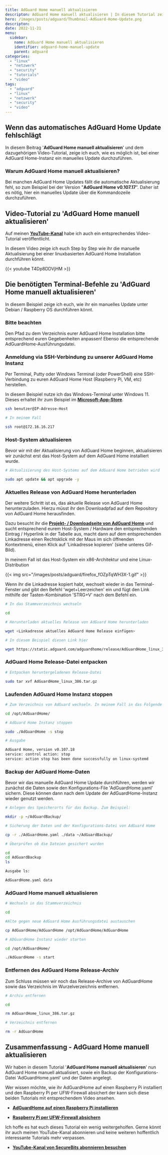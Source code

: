 ```yaml
---
title: AdGuard Home manuell aktualisieren
descripton: AdGuard Home manuell aktualisieren | In diesem Tutorial zeige ich euch, wie ihr AdGuard Home manuell aktualisieren könnt.
hero: /images/posts/adguard/Thumbnail-AdGuard-Home-Update.png
descripton: 
date: 2022-11-21
menu:
  sidebar:
    name: AdGuard Home manuell aktualisieren
    identifier: adguard-home-manuel-update
    parent: adguard
categories: 
  - "linux"
  - "netzwerk"
  - "security"
  - "tutorials"
  - "video"
tags: 
  - "adguard"
  - "linux"
  - "netzwerk"
  - "security"
  - "video"
---
```


## Wenn das automatisches AdGuard Home Update fehlschlägt

In diesem Beitrag '**AdGuard Home manuell aktualisieren**' und dem dazugehörigen Video-Tutorial, zeige ich euch, wie es möglich ist, bei einer AdGuard Home-Instanz ein manuelles Update durchzuführen.

### Warum AdGuard Home manuell aktualisieren?

Bei manchen AdGuard Home Updates fällt die automatische Aktualisierung fehl, so zum Beispiel bei der Version "**AdGuard Home v0.107.17**". Daher ist es nötig, hier ein manuelles Update über die Kommandozeile durchzuführen.

## Video-Tutorial zu 'AdGuard Home manuell aktualisieren'

Auf meinen [**YouTube-Kanal**](https://www.youtube.com/@secure_bits) habe ich auch ein entsprechendes Video-Tutorial veröffentlicht.

In diesem Video zeige ich euch Step by Step wie ihr die manuelle Aktualisierung bei einer linuxbasierten AdGuard Home Installation durchführen könnt.

{{< youtube T4Dp8DDVjHM >}}

## Die benötigten Terminal-Befehle zu 'AdGuard Home manuell aktualisieren'

In diesem Beispiel zeige ich euch, wie ihr ein manuelles Update unter Debian / Raspberry OS durchführen könnt.

### Bitte beachten

Den Pfad zu dem Verzeichnis eurer AdGuard Home Installation bitte entsprechend euren Gegebenheiten anpassen! Ebenso die entsprechende AdGuardHome-Ausführungsdatei.

### Anmeldung via SSH-Verbindung zu unserer AdGuard Home Instanz

Per Terminal, Putty oder Windows Terminal (oder PowerShell) eine SSH-Verbindung zu euren AdGuard Home Host (Raspberry Pi, VM, etc) herstellen.

In diesem Beispiel nutze ich das Windows-Terminal unter Windows 11. Dieses erhaltet ihr zum Beispiel im [**Microsoft-App-Store**](https://www.microsoft.com/store/productId/9N0DX20HK701).

```sh
ssh benutzer@IP-Adresse-Host

# In meinem Fall 

ssh root@172.16.16.217
```

### Host-System aktualisieren

Bevor wir mit der Aktualisierung von AdGuard Home beginnen, aktualisieren wir zunächst erst das Host-System auf dem AdGuard Home installiert wurde.

```sh
# Aktualisierung des Host-Systems auf dem AdGuard Home betrieben wird

sudo apt update && apt upgrade -y

```

### Aktuelles Release von AdGuard Home herunterladen

Der weitere Schritt ist es, das aktuelle Release von AdGuard Home herunterzuladen. Hierzu müsst ihr den Downloadpfad auf dem Repository von AdGuard Home herausfinden.

Dazu besucht ihr die **[Projekt- / Downloadseite von AdGuard Home](https://github.com/AdguardTeam/AdGuardHome/wiki/Platforms)** und sucht entsprechend eurem Host-System / Hardware den entsprechenden Eintrag / Hyperlink in der Tabelle aus, macht dann auf dem entsprechenden Linkadresse einen Rechtsklick mit der Maus im sich öffnenden Kontextmenü, einen Klick auf 'Linkadresse kopieren' (siehe unteres Gif-Bild).

In meinem Fall ist das Host-System ein x86-Architektur und eine Linux-Distribution



{{< img src="/images/posts/adguard/firefox_fOZpTqWH3X-1.gif" >}}



Wenn ihr die Linkadresse kopiert habt, wechselt wieder in das Terminal-Fenster und gibt den Befehl 'wget+Leerzeichen' ein und fügt den Link mithilfe der Tasten-Kombination 'STRG+V' nach dem Befehl ein.

```sh
# In das Stammverzeichnis wechseln

cd

# Herunterladen aktuelles Release von AdGuard Home herunterladen

wget <Linkadresse aktuelles AdGuard Home Release einfügen>

# In diesem Beispiel diesen Link hier

wget https://static.adguard.com/adguardhome/release/AdGuardHome_linux_386.tar.gz

```

### AdGuard Home Release-Datei entpacken

```sh
# Entpacken heruntergeladenen Release-Datei 

sudo tar xvf AdGuardHome_linux_386.tar.gz

```

### Laufenden AdGuard Home Instanz stoppen

```sh
# Zum Verzeichnis von AdGuard wechseln. In meinem Fall in das Folgende

cd /opt/AdGuardHome/

# AdGuard Home Instanz stoppen

sudo ./AdGuardHome -s stop

# Ausgabe

AdGuard Home, version v0.107.18
service: control action: stop
service: action stop has been done successfully on linux-systemd

```

### Backup der AdGuard Home-Daten

Bevor wir das manuelle AdGuard Home Update durchführen, werden wir zunächst die Daten sowie den Konfigurations-File 'AdGuardHome.yaml' sichern. Diese können dann nach dem Update der AdGuardHome-Instanz wieder genutzt werden.

```sh
# Anlegen des Speicherorts für das Backup. Zum Beispiel:

mkdir -p ~/AdGuardBackup/

# Sicherung der Daten und der Konfigurations-Datei von AdGuard Home

cp -r ./AdGuardHome.yaml ./data ~/AdGuardBackup/

# Überprüfen ob die Dateien gesichert wurden

cd
cd AdGuardBackup
ls

Ausgabe ls:

AdGuardHome.yaml data

```

### AdGuard Home manuell aktualisieren

```sh
# Wechseln in das Stammverzeichnis

cd 

#Alte gegen neue AdGuard Home Ausführungsdatei austauschen

cp AdGuardHome/AdGuardHome /opt/AdGuardHome/AdGuardHome

# ADGuardHome Instanz wieder starten

cd /opt/AdGuardHome/

./AdGuardHome -s start
```

### Entfernen des AdGuard Home Release-Archiv

Zum Schluss müssen wir noch das Release-Archive von AdGuardHome sowie das Verzeichnis im Wurzelverzeichnis entfernen.

```sh
# Archiv entfernen

cd

rm AdGuardHome_linux_386.tar.gz

# Verzeichnis entfernen

rm -r AdGuardHome
```

## Zusammenfassung - AdGuard Home manuell aktualisieren

Wir haben in diesem Tutorial '**AdGuard Home manuell aktualisieren**' nun AdGuard Home manuell aktualisiert, sowie ein Backup der Konfigurations-Datei 'AdGuardHome.yaml' und der Daten angelegt.

Wer wissen möchte, wie ihr AdGuardHome auf einen Raspberry Pi installiert und den Raspberry Pi per UFW-Firewall absichert der kann sich diese beiden Tutorials mit entsprechendem Video ansehen.

- **[AdGuardHome auf einen Raspberry Pi installieren](https://secure-bits.org/adguard-raspberry-pi-installation-2022/)**
    

- **[Raspberry Pi per UFW-Firewall absichern](https://secure-bits.org/ufw-firewall-raspberry-pi/)**
    

Ich hoffe es hat euch dieses Tutorial ein wenig weitergeholfen. Gerne könnt ihr auch meinen YouTube-Kanal abonnieren und keine weiteren hoffentlich interessante Tutorials mehr verpassen.


- **[YouTube-Kanal von SecureBits abonnieren besuchen](https://www.youtube.com/@secure_bits)**
